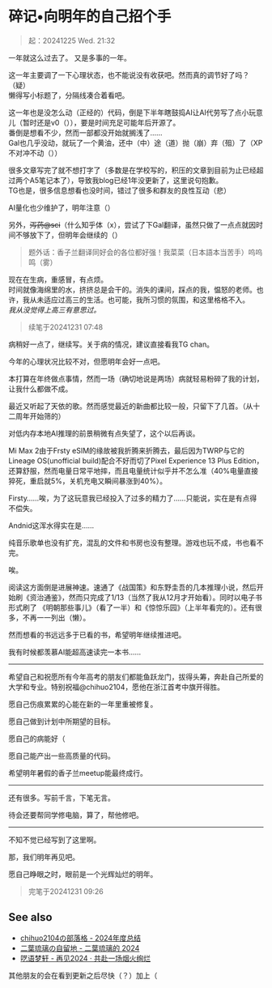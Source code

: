 # 碎记•向明年的自己招个手

> 起：20241225 Wed. 21:32

一年就这么过去了。
又是多事的一年。

这一年主要调了一下心理状态，也不能说没有收获吧。然而真的调节好了吗？（疑）  
懒得写小标题了，分隔线凑合着看吧。

这一年也是没怎么动（正经的）代码，倒是下半年瞎鼓捣AI让AI代劳写了点小玩意儿（暂时还是v0（）），要是时间充足可能年后开源了。  
番倒是想看不少，然而一部都没开始就搁浅了……  
Gal也几乎没动，就玩了一个黄油，还中（中）途（道）抛（崩）弃（殂）了（XP不对冲不动（））

很多文章写完了就不想打字了（多数是在学校写的，积压的文章到目前为止已经超过两个A5笔记本了），导致我blog已经1年没更新了，这里说句抱歉。  
TG也是，很多信息想看也没时间，错过了很多和群友的良性互动（悲）

AI量化也少维护了，明年注意（）

另外，~~泻药@sci~~（什么知乎体（x），尝试了下Gal翻译，虽然只做了一点点就因时间不够放下了，但明年会继续的（）  
> 题外话：香子兰翻译同好会的各位都好强！我菜菜（日本語本当苦手）呜呜鸣（雾）

现在在生病，重感冒，有点烦。  
时间就像海绵里的水，挤挤总是会干的。消失的课间，踩点的我，愠怒的老师。也许，我从未适应过高三的生活。也可能，我所习惯的氛围，和这里格格不入。  
*我从没觉得上高三有意思过。*

> 续笔于20241231 07:48

病稍好一点了，继续写。关于病的情况，建议直接看我TG chan。

今年的心理状况比较不对，但愿明年会好一点吧。

本打算在年终做点事情，然而一场（确切地说是两场）病就轻易粉碎了我的计划，让我什么都做不成。

最近又听起了天依的歌。然而感觉最近的新曲都比较一般，只留下了几首。（从十二周年开始筛的）

对低内存本地AI推理的前景稍微有点失望了，这个以后再谈。

Mi Max 2由于Frsty eSIM的缘故被我折腾来折腾去，最后因为TWRP与它的Lineage OS(unofficial build)配合不好而切了Pixel Experience 13 Plus Edition，还算舒服，然而电量日常平地摔，而且电量统计似乎并不怎么准（40%电量直接猝死，重启就5%，关机充电又瞬间暴涨到40%）。

Firsty……唉，为了这玩意我已经投入了过多的精力了……只能说，实在是有点得不偿失。

Andnid这浑水得实在是……

纯音乐歌单也没有扩充，混乱的文件和书房也没有整理。游戏也玩不成，书也看不完。

唉。

阅读这方面倒是进展神速。速通了《战国策》和东野圭吾的几本推理小说，然后开始刷《资治通鉴》，然而只完成了1/13（当然了我从12月才开始看）。同时以电子书形式刷了 《明朝那些事儿》（看了一半）和《惊惊乐园》（上半年看完的）。还有很多，不再一一列出（懒）。

然而想看的书远远多于已看的书，希望明年继续推进吧。

我有时候都羡慕AI能超高速读完一本书……

----

希望自己和祝愿所有今年高考的朋友们都能鱼跃龙门，拔得头筹，奔赴自己所爱的大学和专业。特别祝福@chihuo2104，愿他在浙江首考中旗开得胜。

愿自己伤痕累累的心能在新的一年里重被修复。

愿自己做到计划中所期望的目标。

愿自己的病能好（

愿自己能产出一些高质量的代码。

希望明年暑假的香子兰meetup能最终成行。

----

还有很多。写前千言，下笔无言。

待会还要帮同学修电脑，算了，帮他修吧。

----

不知不觉已经写到了这里啊。

那，我们明年再见吧。

愿自己睁眼之时，眼前是一个光辉灿烂的明年。

> 完笔于20241231 09:26

## See also

- [chihuo2104の部落格 - 2024年度总结](https://blog.chihuo2104.dev/posts/goodbye-2024)
- [二葉琉璃の自留地 - 二葉琉璃的 2024](https://sekaimoe.dpkg123.site/posts/end-of-2024/)
- [呓语梦轩 - 再见2024 · 共赴一场烟火绚烂](https://blog.awaae001.top/posts/57024.html)

其他朋友的会在看到更新之后尽快（？）加上（

